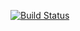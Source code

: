 [![Build Status](https://travis-ci.org/TyRoXx/fileserver.svg)](https://travis-ci.org/TyRoXx/fileserver)

